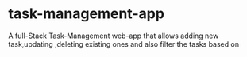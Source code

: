 # task-management-app
A full-Stack Task-Management  web-app that allows adding new task,updating ,deleting existing ones and also filter the tasks based on
